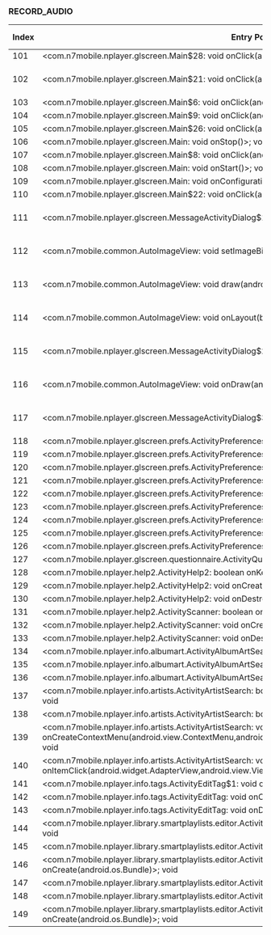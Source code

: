 ### RECORD_AUDIO
| Index | Entry Point & APIs | Screen shot | Resource id | Label |
| ------------- | ------------- | ------------- |-------------|-------------|
| 101 | <com.n7mobile.nplayer.glscreen.Main$28: void onClick(android.view.View)>; void <init> | ![](F:\COSMOS\output\py\Play_win8\Music_Audio\com.n7mobile.nplayer\com.n7mobile.nplayer.glscreen.Main.png) |  | |
| 102 | <com.n7mobile.nplayer.glscreen.Main$21: void onClick(android.view.View)>; void <init> | ![](F:\COSMOS\output\py\Play_win8\Music_Audio\com.n7mobile.nplayer\com.n7mobile.nplayer.glscreen.Main.png) | {'2131099656': <sensitive_component.SensitiveComponent.SensitiveView object at 0x000001AB49FE03C8>} | |
| 103 | <com.n7mobile.nplayer.glscreen.Main$6: void onClick(android.view.View)>; void <init> | ![](F:\COSMOS\output\py\Play_win8\Music_Audio\com.n7mobile.nplayer\com.n7mobile.nplayer.glscreen.Main.png) |  | |
| 104 | <com.n7mobile.nplayer.glscreen.Main$9: void onClick(android.view.View)>; void <init> | ![](F:\COSMOS\output\py\Play_win8\Music_Audio\com.n7mobile.nplayer\com.n7mobile.nplayer.glscreen.Main.png) |  | |
| 105 | <com.n7mobile.nplayer.glscreen.Main$26: void onClick(android.view.View)>; void <init> | ![](F:\COSMOS\output\py\Play_win8\Music_Audio\com.n7mobile.nplayer\com.n7mobile.nplayer.glscreen.Main.png) |  | |
| 106 | <com.n7mobile.nplayer.glscreen.Main: void onStop()>; void <init> | ![](F:\COSMOS\output\py\Play_win8\Music_Audio\com.n7mobile.nplayer\com.n7mobile.nplayer.glscreen.Main.png) |  | |
| 107 | <com.n7mobile.nplayer.glscreen.Main$8: void onClick(android.view.View)>; void <init> | ![](F:\COSMOS\output\py\Play_win8\Music_Audio\com.n7mobile.nplayer\com.n7mobile.nplayer.glscreen.Main.png) |  | |
| 108 | <com.n7mobile.nplayer.glscreen.Main: void onStart()>; void <init> | ![](F:\COSMOS\output\py\Play_win8\Music_Audio\com.n7mobile.nplayer\com.n7mobile.nplayer.glscreen.Main.png) |  | |
| 109 | <com.n7mobile.nplayer.glscreen.Main: void onConfigurationChanged(android.content.res.Configuration)>; void <init> | ![](F:\COSMOS\output\py\Play_win8\Music_Audio\com.n7mobile.nplayer\com.n7mobile.nplayer.glscreen.Main.png) |  | |
| 110 | <com.n7mobile.nplayer.glscreen.Main$22: void onClick(android.view.View)>; void <init> | ![](F:\COSMOS\output\py\Play_win8\Music_Audio\com.n7mobile.nplayer\com.n7mobile.nplayer.glscreen.Main.png) |  | |
| 111 | <com.n7mobile.nplayer.glscreen.MessageActivityDialog$1: void onClick(android.view.View)>; void <init> | ![](F:\COSMOS\output\py\Play_win8\Music_Audio\com.n7mobile.nplayer\com.n7mobile.nplayer.glscreen.MessageActivityDialog.png) | {'2131100112': <sensitive_component.SensitiveComponent.SensitiveView object at 0x000001AB4A41B898>} | |
| 112 | <com.n7mobile.common.AutoImageView: void setImageBitmap(android.graphics.Bitmap)>; void <init> | ![](F:\COSMOS\output\py\Play_win8\Music_Audio\com.n7mobile.nplayer\com.n7mobile.nplayer.glscreen.MessageActivityDialog.png) | {'2131100112': <sensitive_component.SensitiveComponent.SensitiveView object at 0x000001AB49FDEC18>} | |
| 113 | <com.n7mobile.common.AutoImageView: void draw(android.graphics.Canvas)>; void <init> | ![](F:\COSMOS\output\py\Play_win8\Music_Audio\com.n7mobile.nplayer\com.n7mobile.nplayer.glscreen.MessageActivityDialog.png) | {'2131100112': <sensitive_component.SensitiveComponent.SensitiveView object at 0x000001AB49FDE5F8>} | |
| 114 | <com.n7mobile.common.AutoImageView: void onLayout(boolean,int,int,int,int)>; void <init> | ![](F:\COSMOS\output\py\Play_win8\Music_Audio\com.n7mobile.nplayer\com.n7mobile.nplayer.glscreen.MessageActivityDialog.png) | {'2131100112': <sensitive_component.SensitiveComponent.SensitiveView object at 0x000001AB49FDE208>} | |
| 115 | <com.n7mobile.nplayer.glscreen.MessageActivityDialog$2: void onClick(android.view.View)>; void <init> | ![](F:\COSMOS\output\py\Play_win8\Music_Audio\com.n7mobile.nplayer\com.n7mobile.nplayer.glscreen.MessageActivityDialog.png) | {'2131100096': <sensitive_component.SensitiveComponent.SensitiveView object at 0x000001AB49FDE978>} | |
| 116 | <com.n7mobile.common.AutoImageView: void onDraw(android.graphics.Canvas)>; void <init> | ![](F:\COSMOS\output\py\Play_win8\Music_Audio\com.n7mobile.nplayer\com.n7mobile.nplayer.glscreen.MessageActivityDialog.png) | {'2131100112': <sensitive_component.SensitiveComponent.SensitiveView object at 0x000001AB4A08BCF8>} | |
| 117 | <com.n7mobile.nplayer.glscreen.MessageActivityDialog$3: void onClick(android.view.View)>; void <init> | ![](F:\COSMOS\output\py\Play_win8\Music_Audio\com.n7mobile.nplayer\com.n7mobile.nplayer.glscreen.MessageActivityDialog.png) | {'2131100113': <sensitive_component.SensitiveComponent.SensitiveView object at 0x000001AB4A08B3C8>} | |
| 118 | <com.n7mobile.nplayer.glscreen.prefs.ActivityPreferencesAbout: void onCreate(android.os.Bundle)>; void <init> | ![](F:\COSMOS\output\py\Play_win8\Music_Audio\com.n7mobile.nplayer\com.n7mobile.nplayer.glscreen.prefs.ActivityPreferencesAbout.png) |  | |
| 119 | <com.n7mobile.nplayer.glscreen.prefs.ActivityPreferencesAlbumarts: void onCreate(android.os.Bundle)>; void <init> | ![](F:\COSMOS\output\py\Play_win8\Music_Audio\com.n7mobile.nplayer\com.n7mobile.nplayer.glscreen.prefs.ActivityPreferencesAlbumarts.png) |  | |
| 120 | <com.n7mobile.nplayer.glscreen.prefs.ActivityPreferencesHeadset: void onCreate(android.os.Bundle)>; void <init> | ![](F:\COSMOS\output\py\Play_win8\Music_Audio\com.n7mobile.nplayer\com.n7mobile.nplayer.glscreen.prefs.ActivityPreferencesHeadset.png) |  | |
| 121 | <com.n7mobile.nplayer.glscreen.prefs.ActivityPreferencesInterface: void onCreate(android.os.Bundle)>; void <init> | ![](F:\COSMOS\output\py\Play_win8\Music_Audio\com.n7mobile.nplayer\com.n7mobile.nplayer.glscreen.prefs.ActivityPreferencesInterface.png) |  | |
| 122 | <com.n7mobile.nplayer.glscreen.prefs.ActivityPreferencesLibrary: void onCreate(android.os.Bundle)>; void <init> | ![](F:\COSMOS\output\py\Play_win8\Music_Audio\com.n7mobile.nplayer\com.n7mobile.nplayer.glscreen.prefs.ActivityPreferencesLibrary.png) |  | |
| 123 | <com.n7mobile.nplayer.glscreen.prefs.ActivityPreferencesLibrary: void onDestroy()>; void <init> | ![](F:\COSMOS\output\py\Play_win8\Music_Audio\com.n7mobile.nplayer\com.n7mobile.nplayer.glscreen.prefs.ActivityPreferencesLibrary.png) |  | |
| 124 | <com.n7mobile.nplayer.glscreen.prefs.ActivityPreferencesLockScreen: void onCreate(android.os.Bundle)>; void <init> | ![](F:\COSMOS\output\py\Play_win8\Music_Audio\com.n7mobile.nplayer\com.n7mobile.nplayer.glscreen.prefs.ActivityPreferencesLockScreen.png) |  | |
| 125 | <com.n7mobile.nplayer.glscreen.prefs.ActivityPreferencesMain: void onCreate(android.os.Bundle)>; void <init> | ![](F:\COSMOS\output\py\Play_win8\Music_Audio\com.n7mobile.nplayer\com.n7mobile.nplayer.glscreen.prefs.ActivityPreferencesMain.png) |  | |
| 126 | <com.n7mobile.nplayer.glscreen.prefs.ActivityPreferencesPlayback: void onCreate(android.os.Bundle)>; void <init> | ![](F:\COSMOS\output\py\Play_win8\Music_Audio\com.n7mobile.nplayer\com.n7mobile.nplayer.glscreen.prefs.ActivityPreferencesPlayback.png) |  | |
| 127 | <com.n7mobile.nplayer.glscreen.questionnaire.ActivityQuestionnaire: void onCreate(android.os.Bundle)>; void <init> | ![](F:\COSMOS\output\py\Play_win8\Music_Audio\com.n7mobile.nplayer\com.n7mobile.nplayer.glscreen.questionnaire.ActivityQuestionnaire.png) |  | |
| 128 | <com.n7mobile.nplayer.help2.ActivityHelp2: boolean onKeyDown(int,android.view.KeyEvent)>; void <init> | ![](F:\COSMOS\output\py\Play_win8\Music_Audio\com.n7mobile.nplayer\com.n7mobile.nplayer.help2.ActivityHelp2.png) |  | |
| 129 | <com.n7mobile.nplayer.help2.ActivityHelp2: void onCreate(android.os.Bundle)>; void <init> | ![](F:\COSMOS\output\py\Play_win8\Music_Audio\com.n7mobile.nplayer\com.n7mobile.nplayer.help2.ActivityHelp2.png) |  | |
| 130 | <com.n7mobile.nplayer.help2.ActivityHelp2: void onDestroy()>; void <init> | ![](F:\COSMOS\output\py\Play_win8\Music_Audio\com.n7mobile.nplayer\com.n7mobile.nplayer.help2.ActivityHelp2.png) |  | |
| 131 | <com.n7mobile.nplayer.help2.ActivityScanner: boolean onKeyDown(int,android.view.KeyEvent)>; void <init> | ![](F:\COSMOS\output\py\Play_win8\Music_Audio\com.n7mobile.nplayer\com.n7mobile.nplayer.help2.ActivityScanner.png) |  | |
| 132 | <com.n7mobile.nplayer.help2.ActivityScanner: void onCreate(android.os.Bundle)>; void <init> | ![](F:\COSMOS\output\py\Play_win8\Music_Audio\com.n7mobile.nplayer\com.n7mobile.nplayer.help2.ActivityScanner.png) |  | |
| 133 | <com.n7mobile.nplayer.help2.ActivityScanner: void onDestroy()>; void <init> | ![](F:\COSMOS\output\py\Play_win8\Music_Audio\com.n7mobile.nplayer\com.n7mobile.nplayer.help2.ActivityScanner.png) |  | |
| 134 | <com.n7mobile.nplayer.info.albumart.ActivityAlbumArtSearch2$7: void onClick(android.view.View)>; void <init> | ![](F:\COSMOS\output\py\Play_win8\Music_Audio\com.n7mobile.nplayer\com.n7mobile.nplayer.info.albumart.ActivityAlbumArtSearch2.png) |  | |
| 135 | <com.n7mobile.nplayer.info.albumart.ActivityAlbumArtSearch2: void onResume()>; void <init> | ![](F:\COSMOS\output\py\Play_win8\Music_Audio\com.n7mobile.nplayer\com.n7mobile.nplayer.info.albumart.ActivityAlbumArtSearch2.png) |  | |
| 136 | <com.n7mobile.nplayer.info.albumart.ActivityAlbumArtSearch2: void onPause()>; void <init> | ![](F:\COSMOS\output\py\Play_win8\Music_Audio\com.n7mobile.nplayer\com.n7mobile.nplayer.info.albumart.ActivityAlbumArtSearch2.png) |  | |
| 137 | <com.n7mobile.nplayer.info.artists.ActivityArtistSearch: boolean onContextItemSelected(android.view.MenuItem)>; void <init> | ![](F:\COSMOS\output\py\Play_win8\Music_Audio\com.n7mobile.nplayer\com.n7mobile.nplayer.info.artists.ActivityArtistSearch.png) |  | |
| 138 | <com.n7mobile.nplayer.info.artists.ActivityArtistSearch: boolean onCreateOptionsMenu(android.view.Menu)>; void <init> | ![](F:\COSMOS\output\py\Play_win8\Music_Audio\com.n7mobile.nplayer\com.n7mobile.nplayer.info.artists.ActivityArtistSearch.png) |  | |
| 139 | <com.n7mobile.nplayer.info.artists.ActivityArtistSearch: void onCreateContextMenu(android.view.ContextMenu,android.view.View,android.view.ContextMenu$ContextMenuInfo)>; void <init> | ![](F:\COSMOS\output\py\Play_win8\Music_Audio\com.n7mobile.nplayer\com.n7mobile.nplayer.info.artists.ActivityArtistSearch.png) |  | |
| 140 | <com.n7mobile.nplayer.info.artists.ActivityArtistSearch: void onItemClick(android.widget.AdapterView,android.view.View,int,long)>; void <init> | ![](F:\COSMOS\output\py\Play_win8\Music_Audio\com.n7mobile.nplayer\com.n7mobile.nplayer.info.artists.ActivityArtistSearch.png) |  | |
| 141 | <com.n7mobile.nplayer.info.tags.ActivityEditTag$1: void onClick(android.view.View)>; void <init> | ![](F:\COSMOS\output\py\Play_win8\Music_Audio\com.n7mobile.nplayer\com.n7mobile.nplayer.info.tags.ActivityEditTag.png) |  | |
| 142 | <com.n7mobile.nplayer.info.tags.ActivityEditTag: void onCreate(android.os.Bundle)>; void <init> | ![](F:\COSMOS\output\py\Play_win8\Music_Audio\com.n7mobile.nplayer\com.n7mobile.nplayer.info.tags.ActivityEditTag.png) |  | |
| 143 | <com.n7mobile.nplayer.info.tags.ActivityEditTag: void onDestroy()>; void <init> | ![](F:\COSMOS\output\py\Play_win8\Music_Audio\com.n7mobile.nplayer\com.n7mobile.nplayer.info.tags.ActivityEditTag.png) |  | |
| 144 | <com.n7mobile.nplayer.library.smartplaylists.editor.ActivityAddedToLibraryPeriodFilterSetup: void onBackPressed()>; void <init> | ![](F:\COSMOS\output\py\Play_win8\Music_Audio\com.n7mobile.nplayer\com.n7mobile.nplayer.library.smartplaylists.editor.ActivityAddedToLibraryPeriodFilterSetup.png) |  | |
| 145 | <com.n7mobile.nplayer.library.smartplaylists.editor.ActivityAddedToLibraryPeriodFilterSetup: void onResume()>; void <init> | ![](F:\COSMOS\output\py\Play_win8\Music_Audio\com.n7mobile.nplayer\com.n7mobile.nplayer.library.smartplaylists.editor.ActivityAddedToLibraryPeriodFilterSetup.png) |  | |
| 146 | <com.n7mobile.nplayer.library.smartplaylists.editor.ActivityAddedToLibraryPeriodFilterSetup: void onCreate(android.os.Bundle)>; void <init> | ![](F:\COSMOS\output\py\Play_win8\Music_Audio\com.n7mobile.nplayer\com.n7mobile.nplayer.library.smartplaylists.editor.ActivityAddedToLibraryPeriodFilterSetup.png) |  | |
| 147 | <com.n7mobile.nplayer.library.smartplaylists.editor.ActivityListenPeriodFilterSetup: void onResume()>; void <init> | ![](F:\COSMOS\output\py\Play_win8\Music_Audio\com.n7mobile.nplayer\com.n7mobile.nplayer.library.smartplaylists.editor.ActivityListenPeriodFilterSetup.png) |  | |
| 148 | <com.n7mobile.nplayer.library.smartplaylists.editor.ActivityListenPeriodFilterSetup: void onBackPressed()>; void <init> | ![](F:\COSMOS\output\py\Play_win8\Music_Audio\com.n7mobile.nplayer\com.n7mobile.nplayer.library.smartplaylists.editor.ActivityListenPeriodFilterSetup.png) |  | |
| 149 | <com.n7mobile.nplayer.library.smartplaylists.editor.ActivityListenPeriodFilterSetup: void onCreate(android.os.Bundle)>; void <init> | ![](F:\COSMOS\output\py\Play_win8\Music_Audio\com.n7mobile.nplayer\com.n7mobile.nplayer.library.smartplaylists.editor.ActivityListenPeriodFilterSetup.png) |  | |
